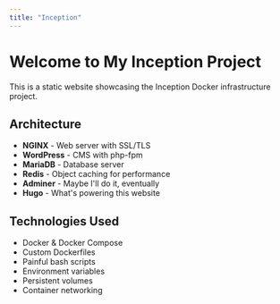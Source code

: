 ```yaml
---
title: "Inception"
---
```


# Welcome to My Inception Project

This is a static website showcasing the Inception Docker infrastructure project.

## Architecture

- **NGINX** - Web server with SSL/TLS
- **WordPress** - CMS with php-fpm  
- **MariaDB** - Database server
- **Redis** - Object caching for performance
- **Adminer** - Maybe I'll do it, eventually
- **Hugo** - What's powering this website

## Technologies Used

- Docker & Docker Compose
- Custom Dockerfiles
- Painful bash scripts
- Environment variables
- Persistent volumes
- Container networking